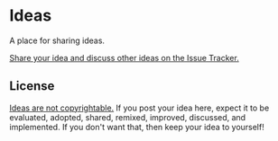 # Ideas

A place for sharing ideas.

[Share your idea and discuss other ideas on the Issue Tracker.](https://github.com/ideashare/ideas/issues)


## License

[Ideas are not copyrightable.](http://en.wikipedia.org/wiki/Idea%E2%80%93expression_divide) If you post your idea here, expect it to be evaluated, adopted, shared, remixed, improved, discussed, and implemented. If you don't want that, then keep your idea to yourself!
